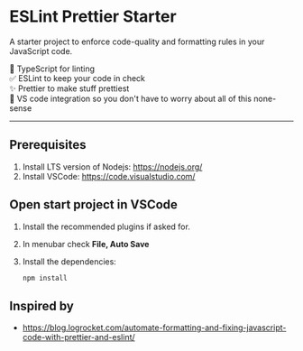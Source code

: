 # ESLint Prettier Starter

A starter project to enforce code-quality and formatting rules in your JavaScript code.

🚀 TypeScript for linting  
✅ ESLint to keep your code in check  
✨ Prettier to make stuff prettiest  
🤘 VS code integration so you don't have to worry about all of this none-sense

---

## Prerequisites

1. Install LTS version of Nodejs: https://nodejs.org/
1. Install VSCode: https://code.visualstudio.com/

## Open start project in VSCode

1. Install the recommended plugins if asked for.
1. In menubar check **File, Auto Save**
1. Install the dependencies:

   ```bash
   npm install
   ```

## Inspired by

- https://blog.logrocket.com/automate-formatting-and-fixing-javascript-code-with-prettier-and-eslint/
